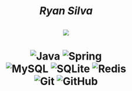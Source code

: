 <h1 align="center"><strong><em>Ryan Silva</em></strong>
	<br>
	<br>
	<img src="https://img.shields.io/badge/-Crowley%235826-000?style=for-the-badge&amp;logo=Discord&amp;logoColor=white"/>
  <!--<a href="https://www.linkedin.com/" target="_blank"><img alt="Linkedin" src="https://img.shields.io/badge/jos%C3%A9%20Arnaldo-0077B5?style=for-the-badge&logo=linkedin&logoColor=white"/></a>-->
	<br>
</h1>
<h1 align="center">
	<img alt="Java" src="https://img.shields.io/badge/java-%23ED8B00.svg?&style=for-the-badge&logo=java&logoColor=white"/>
	<img alt="Spring" src="https://img.shields.io/badge/Spring-6DB33F?style=for-the-badge&logo=spring&logoColor=white"/>
	<br>
	<img alt="MySQL" src="https://img.shields.io/badge/mysql-4c4c4c.svg?&style=for-the-badge&logo=mysql&logoColor=white"/>
	<img alt="SQLite" src="https://img.shields.io/badge/-SQLite-4287f5?style=for-the-badge&logo=sqlite&logoColor=white"/>
	<img alt="Redis" src="https://img.shields.io/badge/redis-%23DD0031.svg?&style=for-the-badge&logo=redis&logoColor=white"/>
	<br>
	<img alt="Git" src="https://img.shields.io/badge/-Git-%23F05032?style=for-the-badge&logo=git&logoColor=%23ffffff"/>
	<img alt="GitHub" src="https://img.shields.io/badge/github%20-%23121011.svg?&style=for-the-badge&logo=github&logoColor%23ffffff"/>
	<br>
</h1>
